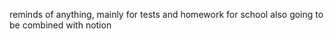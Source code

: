 
reminds of anything, mainly for tests and homework for school also going to be combined with notion
